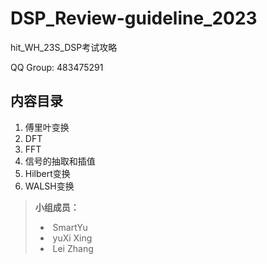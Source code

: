 # DSP_Review-guideline_2023

hit_WH_23S_DSP考试攻略



QQ Group: 483475291

## 内容目录



1. 傅里叶变换
2. DFT
3. FFT
4. 信号的抽取和插值
5. Hilbert变换
6. WALSH变换





> **小组成员：**     
>
> - ​              SmartYu
> - ​              yuXi Xing
> - ​              Lei Zhang

